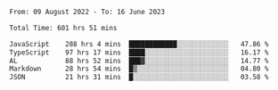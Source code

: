 
<!--START_SECTION:waka-->

```txt
From: 09 August 2022 - To: 16 June 2023

Total Time: 601 hrs 51 mins

JavaScript    288 hrs 4 mins  ████████████░░░░░░░░░░░░░   47.86 %
TypeScript    97 hrs 17 mins  ████░░░░░░░░░░░░░░░░░░░░░   16.17 %
AL            88 hrs 52 mins  ███▓░░░░░░░░░░░░░░░░░░░░░   14.77 %
Markdown      28 hrs 54 mins  █▒░░░░░░░░░░░░░░░░░░░░░░░   04.80 %
JSON          21 hrs 31 mins  █░░░░░░░░░░░░░░░░░░░░░░░░   03.58 %
```

<!--END_SECTION:waka-->











